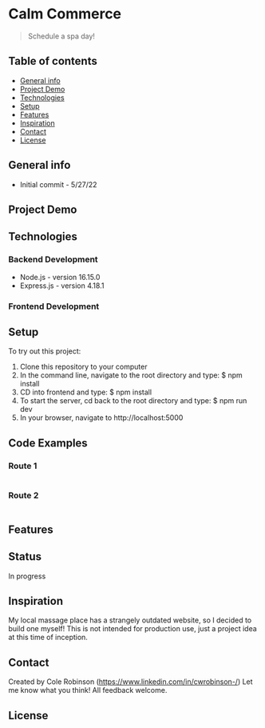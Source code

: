 

# Calm Commerce
> Schedule a spa day!

## Table of contents
* [General info](#general-info)
* [Project Demo](#project-demo)
* [Technologies](#technologies)
* [Setup](#setup)
* [Features](#features)
* [Inspiration](#inspiration)
* [Contact](#contact)
* [License](#license)

## General info
* Initial commit - 5/27/22

## Project Demo

## Technologies
### Backend Development
* Node.js - version 16.15.0
* Express.js - version 4.18.1

### Frontend Development


## Setup
To try out this project:
1. Clone this repository to your computer
2. In the command line, navigate to the root directory and type:
  $ npm install
3. CD into frontend and type:
  $ npm install
4. To start the server, cd back to the root directory and type:
  $ npm run dev
5. In your browser, navigate to http://localhost:5000

## Code Examples
### Route 1
```javascript

```
### Route 2
``` javascript

```
## Features


## Status
In progress

## Inspiration
My local massage place has a strangely outdated website, so I decided to build one myself! This is not intended for production use, just a project idea at this time of inception.

## Contact
Created by Cole Robinson (https://www.linkedin.com/in/cwrobinson-/)
Let me know what you think! All feedback welcome.

## License

